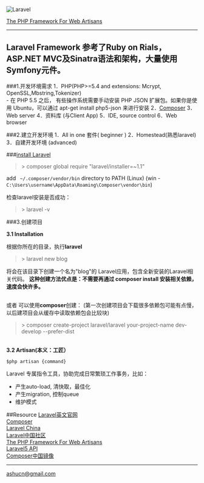 ![Laravel](http://www.easysitenetwork.com/wp-content/uploads/2013/02/learninglaravel.png) 

[The PHP Framework For Web Artisans](http://laravel.com/)  

-------------------
Laravel Framework 参考了Ruby on Rials， ASP.NET MVC及Sinatra语法和架构，大量使用Symfony元件。
-------------------

###1.开发环境需求
1．PHP(PHP>=5.4  and extensions: Mcrypt, OpenSSL,Mbstring,Tokenizer)  
    - 在 PHP 5.5 之后， 有些操作系统需要手动安装 PHP JSON 扩展包。如果你是使用 Ubuntu，可以通过 apt-get install php5-json 来进行安装
2．[Composer](https://getcomposer.org/)
3．Web server
4．资料库 (与Client App)
5．IDE, source control
6．Web browser

###2.建立开发环境
1．All in one 套件( beginner )
2．Homestead(熟悉laravel)
3．自建开发环境 (advanced)

###[install Laravel](http://laravel.com/docs/5.0/installation)
>\> composer global require "laravel/installer=~1.1"

add ` ~/.composer/vendor/bin` directory to PATH (Linux)
(win - `C:\Users\username\AppData\Roaming\Composer\vendor\bin`)

检查laravel安装是否成功：
>\> laravel -v

###3.创建项目  

__3.1 Installation__  

根据你所在的目录，执行**laravel**
>\> laravel new blog  

将会在该目录下创建一个名为"blog"的 Laravel应用，包含全新安装的Laravel相关代码。
**这种创建方法优点是：不需要再通过 composer install 安装相关依赖，速度会快许多。**
##
或者 可以使用**composer**创建： 
(第一次创建项目会下载很多依赖包可能有点慢，以后建项目会从缓存中读取依赖包会比较块)  
  
>\> composer create-project laravel/laravel your-project-name dev-develop --prefer-dist  

##  
__3.2 Artisan(本义：工匠）__
```
$php artisan {command}
``` 
Laravel 专属指令工具，协助完成日常繁琐工作事务，比如：  
- 产生auto-load, 清快取，最佳化
- 产生migration, 控制queue
- 维护模式



##Resource
[Laravel英文官网](http://laravel.com/)  
[Composer](https://getcomposer.org/)  
[Laravel China](http://laravel-china.org/)  
[Laravel中国社区](http://www.golaravel.com/)  
[The PHP Framework For Web Artisans](http://laravel.com/)  
[Laravel5 API](http://laravel.com/api/5.0/)  
[Composer中国镜像](http://pkg.phpcomposer.com/)  

***
ashucn@gmail.com
